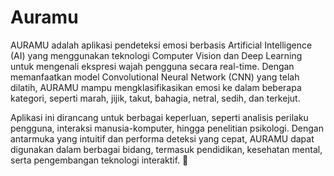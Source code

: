 # Auramu
AURAMU adalah aplikasi pendeteksi emosi berbasis Artificial Intelligence (AI) yang menggunakan teknologi Computer Vision dan Deep Learning untuk mengenali ekspresi wajah pengguna secara real-time. Dengan memanfaatkan model Convolutional Neural Network (CNN) yang telah dilatih, AURAMU mampu mengklasifikasikan emosi ke dalam beberapa kategori, seperti marah, jijik, takut, bahagia, netral, sedih, dan terkejut.<br>

Aplikasi ini dirancang untuk berbagai keperluan, seperti analisis perilaku pengguna, interaksi manusia-komputer, hingga penelitian psikologi. Dengan antarmuka yang intuitif dan performa deteksi yang cepat, AURAMU dapat digunakan dalam berbagai bidang, termasuk pendidikan, kesehatan mental, serta pengembangan teknologi interaktif. 🚀
